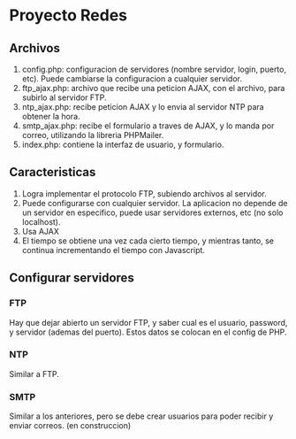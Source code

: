 # Proyecto Redes

## Archivos

1. config.php: configuracion de servidores (nombre servidor, login, puerto, etc). Puede cambiarse la configuracion a cualquier servidor.
2. ftp_ajax.php: archivo que recibe una peticion AJAX, con el archivo, para subirlo al servidor FTP.
3. ntp_ajax.php: recibe peticion AJAX y lo envia al servidor NTP para obtener la hora.
4. smtp_ajax.php: recibe el formulario a traves de AJAX, y lo manda por correo, utilizando la libreria PHPMailer.
5. index.php: contiene la interfaz de usuario, y formulario.

## Caracteristicas

1. Logra implementar el protocolo FTP, subiendo archivos al servidor.
2. Puede configurarse con cualquier servidor. La aplicacion no depende de un servidor en especifico, puede usar servidores externos, etc (no solo localhost).
3. Usa AJAX
4. El tiempo se obtiene una vez cada cierto tiempo, y mientras tanto, se continua incrementando el tiempo con Javascript.

## Configurar servidores

### FTP

Hay que dejar abierto un servidor FTP, y saber cual es el usuario, password, y servidor (ademas del puerto). Estos datos se colocan en el config de PHP.

### NTP

Similar a FTP.

### SMTP

Similar a los anteriores, pero se debe crear usuarios para poder recibir y enviar correos. (en construccion)